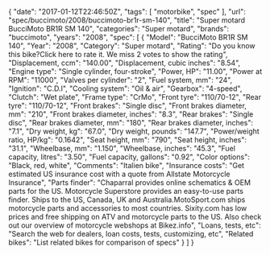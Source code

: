 {
    "date": "2017-01-12T22:46:50Z",
    "tags": [
        "motorbike",
        "spec"
    ],
    "url": "spec\/buccimoto\/2008\/buccimoto-br1r-sm-140",
    "title": "Super motard BucciMoto BR1R SM 140",
    "categories": "Super motard",
    "brands": "buccimoto",
    "years": "2008",
    "spec": [
        {
            "Model": "BucciMoto BR1R SM 140",
            "Year": "2008",
            "Category": "Super motard",
            "Rating": "Do you know this bike?Click here to rate it. We miss 2 votes to show the rating",
            "Displacement, ccm": "140.00",
            "Displacement, cubic inches": "8.54",
            "Engine type": "Single cylinder, four-stroke",
            "Power, HP": "11.00",
            "Power at RPM": "11000",
            "Valves per cylinder": "2",
            "Fuel system, mm": "24",
            "Ignition": "C.D.I",
            "Cooling system": "Oil & air",
            "Gearbox": "4-speed",
            "Clutch": "Wet plate",
            "Frame type": "CrMo",
            "Front tyre": "110\/70-12",
            "Rear tyre": "110\/70-12",
            "Front brakes": "Single disc",
            "Front brakes diameter, mm": "210",
            "Front brakes diameter, inches": "8.3",
            "Rear brakes": "Single disc",
            "Rear brakes diameter, mm": "180",
            "Rear brakes diameter, inches": "7.1",
            "Dry weight, kg": "67.0",
            "Dry weight, pounds": "147.7",
            "Power\/weight ratio, HP\/kg": "0.1642",
            "Seat height, mm": "790",
            "Seat height, inches": "31.1",
            "Wheelbase, mm": "1.150",
            "Wheelbase, inches": "45.3",
            "Fuel capacity, litres": "3.50",
            "Fuel capacity, gallons": "0.92",
            "Color options": "Black, red, white",
            "Comments": "Italien bike",
            "Insurance costs": "Get estimated US insurance cost with a quote from Allstate Motorcycle Insurance",
            "Parts finder": "Chaparral provides online schematics & OEM parts for the US.   Motorcycle Superstore provides an easy-to-use parts finder. Ships to the US, Canada, UK and Australia.MotoSport.com ships motorcycle parts and accessories to most countries.    Sixity.com has low prices and free shipping on ATV and motorcycle parts to the US. Also check out our overview of motorcycle webshops at Bikez.info",
            "Loans, tests, etc": "Search the web for dealers, loan costs, tests, customizing, etc",
            "Related bikes": "List related bikes for comparison of specs"
        }
    ]
}